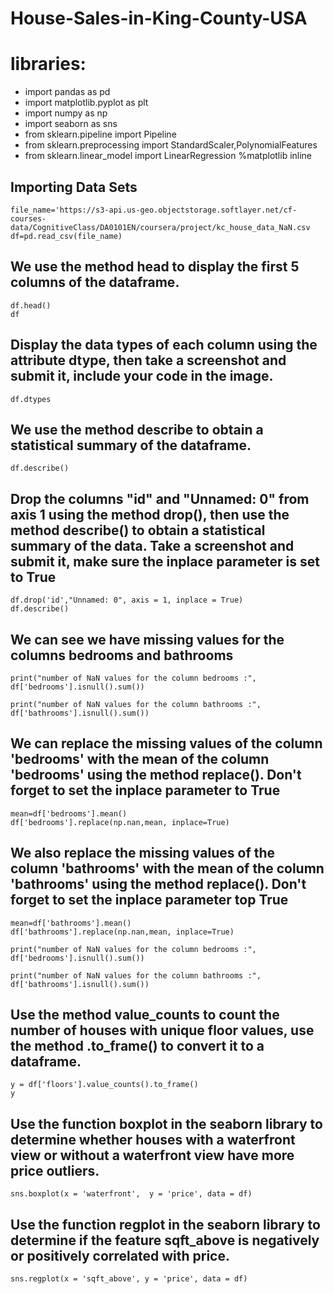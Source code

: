 # House-Sales-in-King-County-USA


# libraries:
- import pandas as pd
- import matplotlib.pyplot as plt
- import numpy as np
- import seaborn as sns
- from sklearn.pipeline import Pipeline
- from sklearn.preprocessing import StandardScaler,PolynomialFeatures
- from sklearn.linear_model import LinearRegression
%matplotlib inline


## Importing Data Sets
```
file_name='https://s3-api.us-geo.objectstorage.softlayer.net/cf-courses-data/CognitiveClass/DA0101EN/coursera/project/kc_house_data_NaN.csv
df=pd.read_csv(file_name)
```

## We use the method head to display the first 5 columns of the dataframe.
```
df.head()
df
```
## Display the data types of each column using the attribute dtype, then take a screenshot and submit it, include your code in the image.
```
df.dtypes
```
## We use the method describe to obtain a statistical summary of the dataframe.
```
df.describe()
```

## Drop the columns "id" and "Unnamed: 0" from axis 1 using the method drop(), then use the method describe() to obtain a statistical summary of the data. Take a screenshot and submit it, make sure the inplace parameter is set to True
```
df.drop('id',"Unnamed: 0", axis = 1, inplace = True)
df.describe()
```
## We can see we have missing values for the columns  bedrooms and  bathrooms 
```
print("number of NaN values for the column bedrooms :", df['bedrooms'].isnull().sum())

print("number of NaN values for the column bathrooms :", df['bathrooms'].isnull().sum())
```

## We can replace the missing values of the column 'bedrooms' with the mean of the column 'bedrooms'  using the method replace(). Don't forget to set the inplace parameter to True
```
mean=df['bedrooms'].mean()
df['bedrooms'].replace(np.nan,mean, inplace=True)
```

## We also replace the missing values of the column 'bathrooms' with the mean of the column 'bathrooms'  using the method replace(). Don't forget to set the  inplace  parameter top  True 
```
mean=df['bathrooms'].mean()
df['bathrooms'].replace(np.nan,mean, inplace=True)

print("number of NaN values for the column bedrooms :", df['bedrooms'].isnull().sum())

print("number of NaN values for the column bathrooms :", df['bathrooms'].isnull().sum())
```

## Use the method value_counts to count the number of houses with unique floor values, use the method .to_frame() to convert it to a dataframe.
```
y = df['floors'].value_counts().to_frame()
y
```
## Use the function boxplot in the seaborn library to determine whether houses with a waterfront view or without a waterfront view have more price outliers.
```
sns.boxplot(x = 'waterfront',  y = 'price', data = df)
```
## Use the function regplot in the seaborn library to determine if the feature sqft_above is negatively or positively correlated with price. 
```
sns.regplot(x = 'sqft_above', y = 'price', data = df)
```







